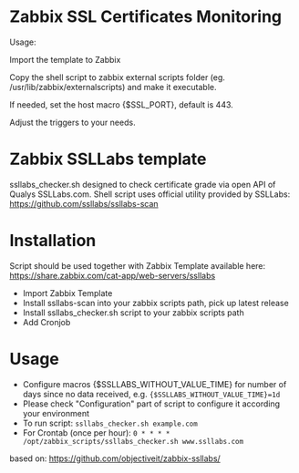 # Zabbix SSL Certificates Monitoring

Usage:

Import the template to Zabbix

Copy the shell script to zabbix external scripts folder (eg. /usr/lib/zabbix/externalscripts) and make it executable.

If needed, set the host macro {$SSL_PORT}, default is 443.

Adjust the triggers to your needs.

# Zabbix SSLLabs template
ssllabs_checker.sh designed to check certificate grade via open API of Qualys SSLLabs.com. Shell script uses official utility provided by SSLLabs: https://github.com/ssllabs/ssllabs-scan
# Installation
Script should be used together with Zabbix Template available here: https://share.zabbix.com/cat-app/web-servers/ssllabs
* Import Zabbix Template
* Install ssllabs-scan into your zabbix scripts path, pick up latest release
* Install ssllabs_checker.sh script to your zabbix scripts path
* Add Cronjob
# Usage
* Configure macros {$SSLLABS_WITHOUT_VALUE_TIME} for number of days since no data received, e.g.
`{$SSLLABS_WITHOUT_VALUE_TIME}=1d`
* Please check "Configuration" part of script to configure it according your environment
* To run script: `ssllabs_checker.sh example.com`
* For Crontab (once per hour):
`0 * * * * /opt/zabbix_scripts/ssllabs_checker.sh www.ssllabs.com`

based on: https://github.com/objectiveit/zabbix-ssllabs/
